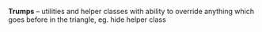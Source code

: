 **Trumps** – utilities and helper classes with ability to override anything which goes before in the triangle, eg. hide helper class
